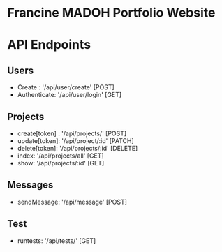 # Francine MADOH Portfolio Website

# API Endpoints

## Users 
- Create : '/api/user/create' [POST]
- Authenticate: '/api/user/login' [GET]

## Projects

- create[token] : '/api/projects/' [POST]
- update[token]: '/api/project/:id' [PATCH]
- delete[token]: '/api/projects/:id' [DELETE]
- index: '/api/projects/all' [GET]
- show: '/api/projects/:id' [GET]

## Messages 

- sendMessage: '/api/message' [POST]

## Test

- runtests: '/api/tests/' [GET]
